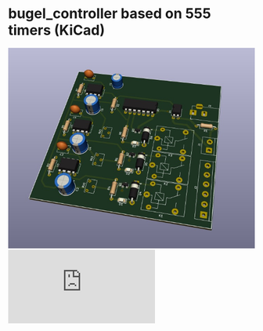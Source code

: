# bugel_controller based on 555 timers (KiCad)
![3d-view-pcb](3D-view-pcb.jpg)
![PDF schematic](https://github.com/codekote/bugel_controller/blob/b75f35d3f35b32695f39fd0bc2255d56b1143544/bugel_controller.pdf)
